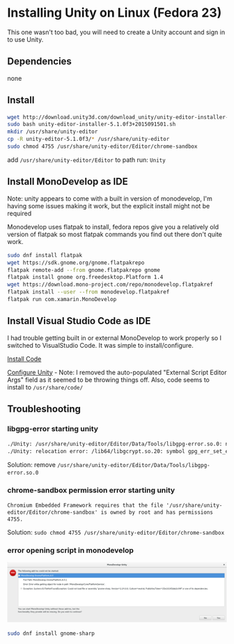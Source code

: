 # Installing Unity on Linux (Fedora 23)
This one wasn't too bad, you will need to create a Unity account and sign in to
use Unity.

## Dependencies
none

## Install
```bash
wget http://download.unity3d.com/download_unity/unity-editor-installer-5.1.0f3+2015091501.sh
sudo bash unity-editor-installer-5.1.0f3+2015091501.sh
mkdir /usr/share/unity-editor
cp -R unity-editor-5.1.0f3/* /usr/share/unity-editor
sudo chmod 4755 /usr/share/unity-editor/Editor/chrome-sandbox
```

add `/usr/share/unity-editor/Editor` to path
run: `Unity`

## Install MonoDevelop as IDE
Note: unity appears to come with a built in version of monodevelop, I'm having some
issues making it work, but the explicit install might not be required


Monodevelop uses flatpak to install, fedora repos give you a relatively old version of
flatpak so most flatpak commands you find out there don't quite work.

```bash
sudo dnf install flatpak
wget https://sdk.gnome.org/gnome.flatpakrepo
flatpak remote-add --from gnome.flatpakrepo gnome
flatpak install gnome org.freedesktop.Platform 1.4
wget https://download.mono-project.com/repo/monodevelop.flatpakref
flatpak install --user --from monodevelop.flatpakref
flatpak run com.xamarin.MonoDevelop
```

## Install Visual Studio Code as IDE
I had trouble getting built in or external MonoDevelop to work properly so I switched to
VisualStudio Code. It was simple to install/configure.

[Install Code](https://code.visualstudio.com/docs/setup/linux)

[Configure Unity](https://code.visualstudio.com/docs/other/unity) - Note: I removed the
auto-populated "External Script Editor Args" field as it seemed to be throwing things
off. Also, code seems to install to `/usr/share/code/`

## Troubleshooting

### libgpg-error starting unity
```bash
./Unity: /usr/share/unity-editor/Editor/Data/Tools/libgpg-error.so.0: no version information available (required by /lib64/libgcrypt.so.20)
./Unity: relocation error: /lib64/libgcrypt.so.20: symbol gpg_err_set_errno, version GPG_ERROR_1.0 not defined in file libgpg-error.so.0 with link time reference
```
Solution: remove `/usr/share/unity-editor/Editor/Data/Tools/libgpg-error.so.0`

### chrome-sandbox permission error starting unity
```
Chromium Embedded Framework requires that the file '/usr/share/unity-editor/Editor/chrome-sandbox' is owned by root and has permissions 4755.
```
Solution: `sudo chmod 4755 /usr/share/unity-editor/Editor/chrome-sandbox`

### error opening script in monodevelop
![mono error](../img/unity-monodevelop-error1.png)
```bash
sudo dnf install gnome-sharp
```
